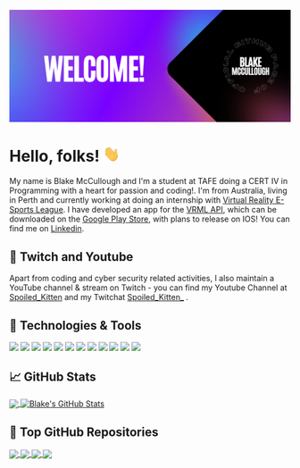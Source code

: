 <!-- logoColor=fbfbfb&color=9200ff  -->
  ![Header](https://raw.githubusercontent.com/Blake-McCullough/Blake-McCullough/master/readme_headers.png "Header")




  # Hello, folks! <img src="https://raw.githubusercontent.com/Blake-McCullough/Blake-McCullough/master/wave.gif" width="30px">

  My name is Blake McCullough and I'm a student at TAFE doing a CERT IV in Programming with a heart for passion and coding!. I'm from Australia, living in Perth and currently working at doing an internship with [Virtual Reality E-Sports League](https://vrel.gg/). I have developed an app for the [VRML API](https://vrmasterleague.com/), which can be downloaded on the [Google Play Store](https://play.google.com/store/apps/details?id=com.SpoiledKitten.VRML), with plans to release on IOS!
You can find me on [Linkedin](https://www.linkedin.com/in/blake-mccullough-0bb6a1203/).

  ## &#x1F3A5; Twitch and Youtube 

  Apart from coding and cyber security related activities, I also maintain a YouTube channel & stream on Twitch - you can find my Youtube Channel at [Spoiled_Kitten](https://www.youtube.com/channel/UCZrmvg_DI9PfssyOWlFJ5qQ) and my Twitchat [Spoiled_Kitten_](https://www.twitch.tv/spoiled_kitten_/) .

  ## 🔧 Technologies & Tools
  ![](https://img.shields.io/badge/OS-Linux-informational?style=flat&logo=linux&logoColor=fbfbfb&color=9200ff)
  ![](https://img.shields.io/badge/Editor-Wordpress-informational?style=flat&logo=WordPress&logoColor=fbfbfb&color=9200ff)
  ![](https://img.shields.io/badge/Editor-Visual_Studio-informational?style=flat&logo=visual-studio-code&logoColor=fbfbfb&color=9200ff)
  ![](https://img.shields.io/badge/Editor-Visual_Studio_Code-informational?style=flat&logo=visual-studio&logoColor=fbfbfb&color=9200ff)
  ![](https://img.shields.io/badge/Shell-Bash-informational?style=flat&logo=gnu-bash&logoColor=fbfbfb&color=9200ff)
  ![](https://img.shields.io/badge/Code-Python-informational?style=flat&logo=python&logoColor=fbfbfb&color=9200ff)
  ![](https://img.shields.io/badge/Code-JavaScript-informational?style=flat&logo=javascript&logoColor=fbfbfb&color=9200ff)
  ![](https://img.shields.io/badge/Code-C%23-informational?style=flat&logo=c-sharp&logoColor=fbfbfb&color=9200ff)
  ![](https://img.shields.io/badge/Code-Latex-informational?style=flat&logo=latex&logoColor=fbfbfb&color=9200ff)
  ![](https://img.shields.io/badge/Code-Godot-informational?style=flat&logo=godot-engine&logoColor=fbfbfb&color=9200ff)
  ![](https://img.shields.io/badge/Code-C%2B%2B-informational?style=flat&logo=c%2B%2B&logoColor=fbfbfb&color=9200ff)
  ![](https://img.shields.io/badge/Code-Shell_Script-informational?style=flat&logo=gnu-bash&logoColor=fbfbfb&color=9200ff) 

  ## &#x1f4c8; GitHub Stats

  <a href="https://github.com/Blake-McCullough/Blake-McCullough">
    <img align="center" src="https://github-readme-stats.vercel.app/api/top-langs/?username=Blake-McCullough&hide=java,html,tex&title_color=fbfbfb&text_color=fbfbfb&icon_color=9200ff&bg_color=1d1f21&langs_count=3" />
  </a>
  <a href="https://github.com/Blake-McCullough/Blake-McCullough">
    <img align="center" src="https://github-readme-stats.vercel.app/api?username=Blake-McCullough&show_icons=true&line_height=27&count_private=true&title_color=fbfbfb&text_color=fbfbfb&icon_color=9200ff&bg_color=1d1f21" alt="Blake's GitHub Stats" />
  </a>

## &#x1F4DC; Top GitHub Repositories
  <a href="https://github.com/Blake-McCullough/C_Sharp-PayRoll-System">
    <img align="center" src="https://github-readme-stats.vercel.app/api/pin/?username=Blake-McCullough&repo=C_Sharp-PayRoll-System&title_color=fbfbfb&text_color=fbfbfb&icon_color=9200ff&&bg_color=1d1f21" />
  </a>  
  <a href="https://github.com/Blake-McCullough/Godot-3D-Simple-FPS-Character">
    <img align="center" src="https://github-readme-stats.vercel.app/api/pin/?username=Blake-McCullough&repo=Godot-3D-Simple-FPS-Character&title_color=fbfbfb&text_color=fbfbfb&icon_color=9200ff&&bg_color=1d1f21" />
  </a>   
  <a href="https://github.com/Blake-McCullough/Arduino-Media-Controller">
    <img align="center" src="https://github-readme-stats.vercel.app/api/pin/?username=Blake-McCullough&repo=Arduino-Media-Controller&title_color=fbfbfb&text_color=fbfbfb&icon_color=9200ff&&bg_color=1d1f21" />
  </a>   
  <a href="https://github.com/Blake-McCullough/Latex-Monthly-Security-Dashboard-Generator">
    <img align="center" src="https://github-readme-stats.vercel.app/api/pin/?username=Blake-McCullough&repo=Latex-Monthly-Security-Dashboard-Generator&title_color=fbfbfb&text_color=fbfbfb&icon_color=9200ff&&bg_color=1d1f21" />
  </a> 



